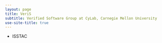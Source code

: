 ```yaml
---
layout: page
title: VeriS
subtitle: Verified Software Group at CyLab, Carnegie Mellon University
use-site-title: true
---
```


* ISSTAC


